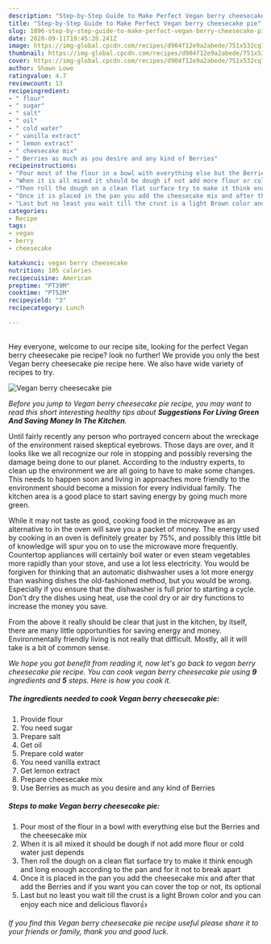 ```yaml
---
description: "Step-by-Step Guide to Make Perfect Vegan berry cheesecake pie"
title: "Step-by-Step Guide to Make Perfect Vegan berry cheesecake pie"
slug: 1896-step-by-step-guide-to-make-perfect-vegan-berry-cheesecake-pie
date: 2020-09-11T19:45:28.241Z
image: https://img-global.cpcdn.com/recipes/d904f12e9a2abede/751x532cq70/vegan-berry-cheesecake-pie-recipe-main-photo.jpg
thumbnail: https://img-global.cpcdn.com/recipes/d904f12e9a2abede/751x532cq70/vegan-berry-cheesecake-pie-recipe-main-photo.jpg
cover: https://img-global.cpcdn.com/recipes/d904f12e9a2abede/751x532cq70/vegan-berry-cheesecake-pie-recipe-main-photo.jpg
author: Shawn Lowe
ratingvalue: 4.7
reviewcount: 13
recipeingredient:
- " flour"
- " sugar"
- " salt"
- " oil"
- " cold water"
- " vanilla extract"
- " lemon extract"
- " cheesecake mix"
- " Berries as much as you desire and any kind of Berries"
recipeinstructions:
- "Pour most of the flour in a bowl with everything else but the Berries and the cheesecake mix"
- "When it is all mixed it should be dough if not add more flour or cold water just depends"
- "Then roll the dough on a clean flat surface try to make it think enough and long enough according to the pan and for it not to break apart"
- "Once it is placed in the pan you add the cheesecake mix and after that add the Berries and if you want you can cover the top or not, its optional"
- "Last but no least you wait till the crust is a light Brown color and you can enjoy each nice and delicious flavor👍"
categories:
- Recipe
tags:
- vegan
- berry
- cheesecake

katakunci: vegan berry cheesecake 
nutrition: 105 calories
recipecuisine: American
preptime: "PT39M"
cooktime: "PT52M"
recipeyield: "3"
recipecategory: Lunch

---
```

<br>
Hey everyone, welcome to our recipe site, looking for the perfect Vegan berry cheesecake pie recipe? look no further! We provide you only the best Vegan berry cheesecake pie recipe here. We also have wide variety of recipes to try.
<br>


![Vegan berry cheesecake pie](https://img-global.cpcdn.com/recipes/d904f12e9a2abede/751x532cq70/vegan-berry-cheesecake-pie-recipe-main-photo.jpg)

<i>Before you jump to Vegan berry cheesecake pie recipe, you may want to read this short interesting healthy tips about 
<strong>Suggestions For Living Green And Saving Money In The Kitchen</strong>.</i>
</br>

Until fairly recently any person who portrayed concern about the wreckage of the environment raised skeptical eyebrows. Those days are over, and it looks like we all recognize our role in stopping and possibly reversing the damage being done to our planet. According to the industry experts, to clean up the environment we are all going to have to make some changes. This needs to happen soon and living in approaches more friendly to the environment should become a mission for every individual family. The kitchen area is a good place to start saving energy by going much more green.

While it may not taste as good, cooking food in the microwave as an alternative to in the oven will save you a packet of money. The energy used by cooking in an oven is definitely greater by 75%, and possibly this little bit of knowledge will spur you on to use the microwave more frequently. Countertop appliances will certainly boil water or even steam vegetables more rapidly than your stove, and use a lot less electricity. You would be forgiven for thinking that an automatic dishwasher uses a lot more energy than washing dishes the old-fashioned method, but you would be wrong. Especially if you ensure that the dishwasher is full prior to starting a cycle. Don't dry the dishes using heat, use the cool dry or air dry functions to increase the money you save.

From the above it really should be clear that just in the kitchen, by itself, there are many little opportunities for saving energy and money. Environmentally friendly living is not really that difficult. Mostly, all it will take is a bit of common sense.


<i>We hope you got benefit from reading it, now let's go back to vegan berry cheesecake pie recipe. You can cook vegan berry cheesecake pie using <strong>9</strong> ingredients and <strong>5</strong> steps. Here is how you cook it.
</i>

##### The ingredients needed to cook Vegan berry cheesecake pie:

1. Provide  flour
1. You need  sugar
1. Prepare  salt
1. Get  oil
1. Prepare  cold water
1. You need  vanilla extract
1. Get  lemon extract
1. Prepare  cheesecake mix
1. Use  Berries as much as you desire and any kind of Berries


##### Steps to make Vegan berry cheesecake pie:

1. Pour most of the flour in a bowl with everything else but the Berries and the cheesecake mix
1. When it is all mixed it should be dough if not add more flour or cold water just depends
1. Then roll the dough on a clean flat surface try to make it think enough and long enough according to the pan and for it not to break apart
1. Once it is placed in the pan you add the cheesecake mix and after that add the Berries and if you want you can cover the top or not, its optional
1. Last but no least you wait till the crust is a light Brown color and you can enjoy each nice and delicious flavor👍


<i>If you find this Vegan berry cheesecake pie recipe useful please share it to your friends or family, thank you and good luck.</i>
